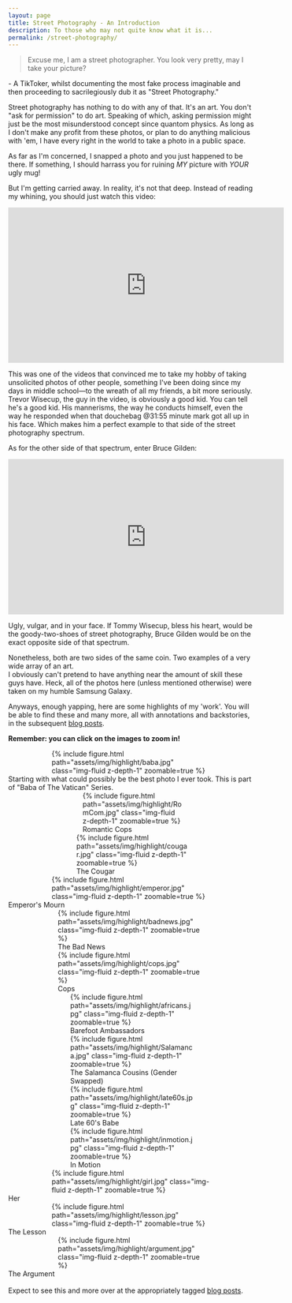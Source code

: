 ```yaml
---
layout: page
title: Street Photography - An Introduction
description: To those who may not quite know what it is...
permalink: /street-photography/
---
```



> Excuse me, I am a street photographer. 
> You look very pretty, 
> may I take your picture?
<p>- A TikToker, whilst documenting the most fake process imaginable and then proceeding to sacrilegiously dub it as "Street Photography."</p>
<p>Street photography has nothing to do with any of that. It's an art. You don't "ask for permission" to do art. Speaking of which, asking permission might just be the most misunderstood concept since quantom physics. As long as I don't make any profit from these photos, or plan to do anything malicious with 'em, I have every right in the world to take a photo in a public space.</p>
<p>As far as I'm concerned, I snapped a photo and you just happened to be there. If something, I should harrass you for ruining <em>MY</em> picture with <em>YOUR</em> ugly mug!</p>
<p>But I'm getting carried away. In reality, it's not that deep. Instead of reading my whining, you should just watch this video:</p>
<div style="text-align: center;">
<iframe width="560" height="315" src="https://www.youtube.com/embed/HjuP527Xt2Q?si=09pH8diJYeJvZg7T" title="YouTube video player" frameborder="0" allow="accelerometer; autoplay; clipboard-write; encrypted-media; gyroscope; picture-in-picture; web-share" allowfullscreen></iframe>
</div>
<p>This was one of the videos that convinced me to take my hobby of taking unsolicited photos of other people, something I've been doing since my days in middle school—to the wreath of all my friends, a bit more seriously.<br>Trevor Wisecup, the guy in the video, is obviously a good kid. You can tell he's a good kid. His mannerisms, the way he conducts himself, even the way he responded when that douchebag @31:55 minute mark got all up in his face. Which makes him a perfect example to that side of the street photography spectrum.</p>
<p>As for the other side of that spectrum, enter Bruce Gilden:</p>
<div style="text-align: center;">
<iframe width="560" height="315" src="https://www.youtube.com/embed/kkIWW6vwrvM?si=pxkNNZvxsiQ6wlay" title="YouTube video player" frameborder="0" allow="accelerometer; autoplay; clipboard-write; encrypted-media; gyroscope; picture-in-picture; web-share" allowfullscreen></iframe>
</div>
<p>Ugly, vulgar, and in your face. If Tommy Wisecup, bless his heart, would be the goody-two-shoes of street photography, Bruce Gilden would be on the exact opposite side of that spectrum.</p>
<p>Nonetheless, both are two sides of the same coin. Two examples of a very wide array of an art. <br>I obviously can't pretend to have anything near the amount of skill these guys have. Heck, all of the photos here (unless mentioned otherwise) were taken on my humble Samsung Galaxy.</p>
<p>Anyways, enough yapping, here are some highlights of my 'work'. You will be able to find these and many more, all with annotations and backstories, in the subsequent <a href="https://avr1h.com/blog/tag/street-photography">blog posts</a>.</p>

<p class="text-center"><b>Remember: you can click on the images to zoom in!</b></p>

<div class="row mt-3 text-center">
    <div class="col-sm mt-3 mt-md-0" style="max-width: 65%; margin: auto;">
        {% include figure.html path="assets/img/highlight/baba.jpg" class="img-fluid z-depth-1" zoomable=true %}
    </div>
</div>
<div class="caption">
    Starting with what could possibly be the best photo I ever took. This is part of "Baba of The Vatican" Series.
</div>

<div class="row mt-3 text-center">
    <div class="col-sm mt-3 mt-md-0" style="max-width: 40%; margin: auto;">
        {% include figure.html path="assets/img/highlight/RomCom.jpg" class="img-fluid z-depth-1" zoomable=true %}
        <div class="caption">Romantic Cops</div>
    </div>
    <div class="col-sm mt-3 mt-md-0" style="max-width: 45%; margin: auto;">
        {% include figure.html path="assets/img/highlight/cougar.jpg" class="img-fluid z-depth-1" zoomable=true %}
        <div class="caption">The Cougar</div>
    </div>
</div>
<div class="row mt-3 text-center">
    <div class="col-sm mt-3 mt-md-0" style="max-width: 65%; margin: auto;">
        {% include figure.html path="assets/img/highlight/emperor.jpg" class="img-fluid z-depth-1" zoomable=true %}
    </div>
</div>
<div class="caption">
    Emperor's Mourn
</div>
<div class="row mt-3 text-center">
    <div class="col-sm mt-3 mt-md-0" style="max-width: 60%; margin: auto;">
        {% include figure.html path="assets/img/highlight/badnews.jpg" class="img-fluid z-depth-1" zoomable=true %}
        <div class="caption">The Bad News</div>
    </div>
    <div class="col-sm mt-3 mt-md-0" style="max-width: 60%; margin: auto;">
        {% include figure.html path="assets/img/highlight/cops.jpg" class="img-fluid z-depth-1" zoomable=true %}
        <div class="caption">Cops</div>
    </div>
</div>
<div class="row mt-3 text-center">
    <div class="col-sm mt-3 mt-md-0" style="max-width: 50%; margin: auto;">
        {% include figure.html path="assets/img/highlight/africans.jpg" class="img-fluid z-depth-1" zoomable=true %}
        <div class="caption">Barefoot Ambassadors</div>
    </div>
    <div class="col-sm mt-3 mt-md-0" style="max-width: 50%; margin: auto;">
        {% include figure.html path="assets/img/highlight/Salamanca.jpg" class="img-fluid z-depth-1" zoomable=true %}
        <div class="caption">The Salamanca Cousins (Gender Swapped)</div>
    </div>
</div>
<div class="row mt-3 text-center">
    <div class="col-sm mt-3 mt-md-0" style="max-width: 50%; margin: auto;">
        {% include figure.html path="assets/img/highlight/late60s.jpg" class="img-fluid z-depth-1" zoomable=true %}
        <div class="caption">Late 60's Babe</div>
    </div>
    <div class="col-sm mt-3 mt-md-0" style="max-width: 50%; margin: auto;">
        {% include figure.html path="assets/img/highlight/inmotion.jpg" class="img-fluid z-depth-1" zoomable=true %}
        <div class="caption">In Motion</div>
    </div>
</div>
<div class="row mt-3 text-center">
    <div class="col-sm mt-3 mt-md-0" style="max-width: 65%; margin: auto;">
        {% include figure.html path="assets/img/highlight/girl.jpg" class="img-fluid z-depth-1" zoomable=true %}
    </div>
</div>
<div class="caption">
    Her
</div>
<div class="row mt-3 text-center">
    <div class="col-sm mt-3 mt-md-0" style="max-width: 65%; margin: auto;">
        {% include figure.html path="assets/img/highlight/lesson.jpg" class="img-fluid z-depth-1" zoomable=true %}
    </div>
</div>
<div class="caption">
    The Lesson
</div>
<div class="row mt-3 text-center">
    <div class="col-sm mt-3 mt-md-0" style="max-width: 60%; margin: auto;">
        {% include figure.html path="assets/img/highlight/argument.jpg" class="img-fluid z-depth-1" zoomable=true %}
    </div>
</div>
<div class="caption">
    The Argument
</div>
<br>
Expect to see this and more over at the appropriately tagged <a href="https://avr1h.com/blog/tag/street-photography">blog posts</a>.